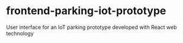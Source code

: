 # frontend-parking-iot-prototype
User interface for an IoT parking prototype developed with React web technology
